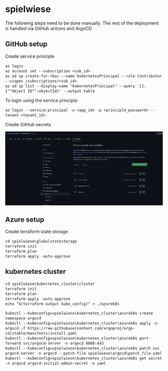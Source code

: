 # spielwiese

The following steps need to be done manually. The rest of the deployment is handled via GitHub actions and ArgoCD

## GitHub setup

Create service principle

```shell
az login
az account set --subscription <sub_id>
az ad sp create-for-rbac --name kubernetesPrincipal --role Contributor --scopes /subscriptions/<sub_id>
az ad sp list --display-name "kubernetesPrincipal" --query '[].{""Object ID"":objectId}' --output table
```

To login using the service principle

```shell
az login --service-principal -u <app_id> -p <principle_password> --tenant <tenant_id>
```

Create GitHub secrets

![image](docs/secrets.png)

## Azure setup

Create terraform state storage

```shell
cd spielwiese\globalstatestorage
terraform init
terraform plan
terraform apply -auto-approve
```

## kubernetes cluster

```shell
cd spielwiese\kubernetes_cluster\cluster
terraform init
terraform plan
terraform apply -auto-approve
echo "$(terraform output kube_config)" > ./azurek8s
```

```shell
kubectl --kubeconfig=spielwiese\kubernetes_cluster\azurek8s create namespace argocd
kubectl --kubeconfig=spielwiese\kubernetes_cluster\azurek8s apply -n argocd -f https://raw.githubusercontent.com/argoproj/argo-cd/stable/manifests/install.yaml
kubectl --kubeconfig=spielwiese\kubernetes_cluster\azurek8s port-forward svc/argocd-server -n argocd 8080:443
kubectl --kubeconfig=spielwiese\kubernetes_cluster\azurek8s patch svc argocd-server -n argocd --patch-file spielwiese\argocd\patch_file.yaml
kubectl --kubeconfig=spielwiese\kubernetes_cluster\azurek8s get secret -n argocd argocd-initial-admin-secret -o yaml
```
